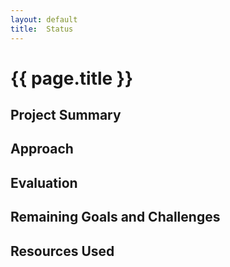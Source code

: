```yaml
---
layout: default
title:  Status
---
```


# {{ page.title }}

## Project Summary

## Approach

## Evaluation

## Remaining Goals and Challenges

## Resources Used
